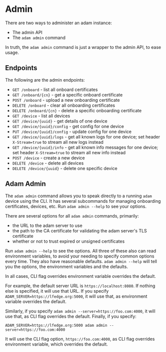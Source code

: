 # Admin

There are two ways to administer an adam instance:

* The admin API
* The `adam admin` command

In truth, the `adam admin` command is just a wrapper to the admin API, to ease usage.

## Endpoints

The following are the admin endpoints:

* `GET /onboard` - list all onboard certificates
* `GET /onboard/{cn}` - get a specific onboard certificate
* `POST /onboard` - upload a new onboarding certificate
* `DELETE /onboard` - clear all onboarding certificates
* `DELETE /onboard/{cn}` - delete a specific onboarding certificate
* `GET /device` - list all devices
* `GET /device/{uuid}` - get details of one device
* `GET /device/{uuid}/config` - get config for one device
* `PUT /device/{uuid}/config` - update config for one device
* `GET /device/{uuid}/logs` - get all known logs for one device; set header `X-Stream=true` to stream all new logs instead
* `GET /device/{uuid}/info` - get all known info messages for one device; set header `X-Stream=true` to stream all new info instead
* `POST /device` - create a new device
* `DELETE /device` - delete all devices
* `DELETE /device/{uuid}` - delete one specific device

## Adam Admin

The `adam admin` command allows you to speak directly to a running `adam` device using the CLI.
It has several subcommands for managing onboarding certificates, devices, etc. Run `adam admin --help`
to see your options.

There are several options for all `adam admin` commands, primarily:

* the URL to the adam server to use
* the path to the CA certificate for validating the adam server's TLS certificate
* whether or not to trust expired or unsigned certificates

Run `adam admin --help` to see the options. All three of these also can read environment variables,
to avoid your needing to specify common options every time. They also have reasonable defaults.
`adam admin --help` will tell you the options, the environment variables and the defaults.

In all cases, CLI flag overrides environment variable overrides the default.

For example, the default server URL is `https://localhost:8080`. If nothing else is specified,
it will use that URL. If you specify `ADAM_SERVER=https://lfedge.org:5000`, it will use that,
as environment variable overrides the default.

Similarly, if you specify `adam admin --server=https://foo.com:4000`, it will use that,
as CLI flag overrides the default. Finally, if you specify:

```console
ADAM_SERVER=https://lfedge.org:5000 adam admin --server=https://foo.com:4000
```

It will use the CLI flag option, `https://foo.com:4000`, as CLI flag overrides environment
variable, which overrides the default.
